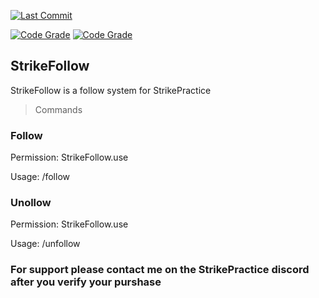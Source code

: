 [![Last Commit](https://badgen.net/github/last-commit/iiAhmedYT/StrikeFollow)](https://www.iiahmed.dev)

[![Code Grade](https://api.codiga.io/project/30767/status/svg)](https://www.iiahmed.dev)
[![Code Grade](https://api.codiga.io/project/30767/score/svg)](https://www.iiahmed.dev)

## StrikeFollow
 StrikeFollow is a follow system for StrikePractice

>Commands

### Follow

Permission: StrikeFollow.use

Usage: /follow <playername>

### Unollow

Permission: StrikeFollow.use

Usage: /unfollow


### For support please contact me on the StrikePractice discord after you verify your purshase
